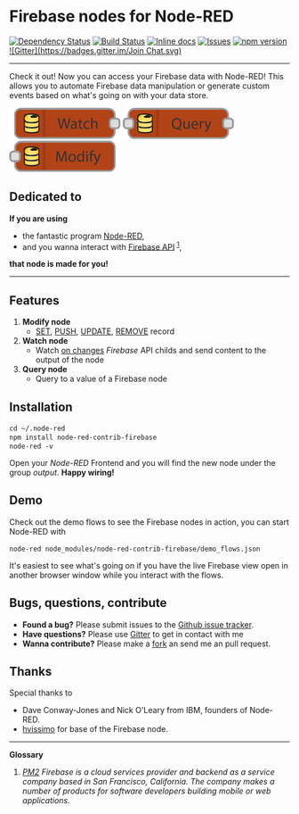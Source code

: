 # Firebase nodes for Node-RED

[![Dependency Status](https://gemnasium.com/vergissberlin/node-red-contrib-firebase.svg)](https://gemnasium.com/vergissberlin/node-red-contrib-firebase) [![Build Status](https://api.travis-ci.org/vergissberlin/node-red-contrib-firebase.png?branch=master)](https://travis-ci.org/vergissberlin/node-red-contrib-firebase) [![Inline docs](http://inch-ci.org/github/vergissberlin/node-red-contrib-firebase.svg?branch=master)](http://inch-ci.org/github/vergissberlin/node-red-contrib-firebase) [![Issues](http://img.shields.io/github/issues/vergissberlin/node-red-contrib-firebase.svg)](https://github.com/vergissberlin/node-red-contrib-firebase/issues "GitHub ticket system") [![npm version](https://img.shields.io/npm/v/node-red-contrib-keymetrics.png)](https://npmjs.org/package/node-red-contrib-firebase "View this project on npm") [![Gitter](https://badges.gitter.im/Join Chat.svg)](https://gitter.im/vergissberlin/node-red-contrib-firebase?utm_source=badge&utm_medium=badge&utm_campaign=pr-badge&utm_content=badge)

---

Check it out! Now you can access your Firebase data with Node-RED! 
This allows you to automate Firebase data manipulation or generate custom events based on what's going on with your data store.


![Inline docs](docs/node-watch-200.png) ![Inline docs](docs/node-query-200.png) ![Inline docs](docs/node-modify-200.png)


## Dedicated to

**If you are using**

- the fantastic program [Node-RED](http://nodered.org), 
- and you wanna interact with [Firebase API](https://www.firebase.com) <sup>[1](#glossary)</sup>,

**that node is made for you!**

---

## Features

1. **Modify node**
	- [SET](https://www.firebase.com/docs/web/api/firebase/set.html), [PUSH](https://www.firebase.com/docs/web/api/firebase/push.html), [UPDATE](https://www.firebase.com/docs/web/api/firebase/update.html), [REMOVE](https://www.firebase.com/docs/web/api/firebase/remove.html) record
2. **Watch node**
	- Watch [on changes](https://www.firebase.com/docs/web/api/query/on.html) _Firebase_ API childs and send content to the output of the node
3. **Query node**
	- Query to a value of a Firebase node

## Installation

	cd ~/.node-red
	npm install node-red-contrib-firebase
	node-red -v

Open your *Node-RED* Frontend and you will find the new node under the group *output*. **Happy wiring!**

## Demo
Check out the demo flows to see the Firebase nodes in action, you can start Node-RED with

    node-red node_modules/node-red-contrib-firebase/demo_flows.json

It's easiest to see what's going on if you have the live Firebase view open in another browser window while you interact with the flows.

## Bugs, questions, contribute
- **Found a bug?** Please submit issues to the [Github issue tracker](https://github.com/vergissberlin/node-red-contrib-firebase/issues).
- **Have questions?** Please use [Gitter](https://gitter.im/vergissberlin/node-red-contrib-firebase?utm_source=badge&utm_medium=badge&utm_campaign=pr-badge&utm_content=badge) to get in contact with me
- **Wanna contribute?** Please make a [fork](https://github.com/vergissberlin/node-red-contrib-firebase#fork-destination-box) an send me an pull request.


## Thanks
Special thanks to
- Dave Conway-Jones and Nick O'Leary from IBM, founders of Node-RED.
- [hvissimo](https://github.com/hovissimo) for base of the Firebase node.


---

**Glossary <a id="glossary"></a>**

1. *[PM2](https://github.com/Unitech/pm2) Firebase is a cloud services provider and backend as a service company based in San Francisco, California. The company makes a number of products for software developers building mobile or web applications.*

